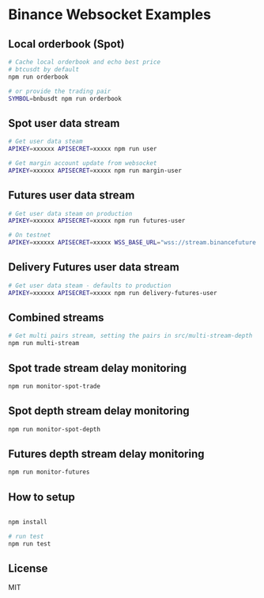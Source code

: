 # Binance Websocket Examples

## Local orderbook (Spot)

```bash
# Cache local orderbook and echo best price
# btcusdt by default
npm run orderbook

# or provide the trading pair
SYMBOL=bnbusdt npm run orderbook

```

## Spot user data stream

```bash
# Get user data steam
APIKEY=xxxxxx APISECRET=xxxxx npm run user

# Get margin account update from websocket
APIKEY=xxxxxx APISECRET=xxxxx npm run margin-user
```

## Futures user data stream

```bash
# Get user data steam on production
APIKEY=xxxxxx APISECRET=xxxxx npm run futures-user

# On testnet
APIKEY=xxxxxx APISECRET=xxxxx WSS_BASE_URL="wss://stream.binancefuture.com/" HTTP_BASE_URL="https://testnet.binancefuture.com/" npm run futures-user
```

## Delivery Futures user data stream

```bash
# Get user data steam - defaults to production
APIKEY=xxxxxx APISECRET=xxxxx npm run delivery-futures-user
```

## Combined streams

```bash
# Get multi pairs stream, setting the pairs in src/multi-stream-depth
npm run multi-stream
```

## Spot trade stream delay monitoring

```bash
npm run monitor-spot-trade
```

## Spot depth stream delay monitoring

```bash
npm run monitor-spot-depth
```

## Futures depth stream delay monitoring

```bash
npm run monitor-futures
```

## How to setup

```bash

npm install

# run test
npm run test

```

## License
MIT
